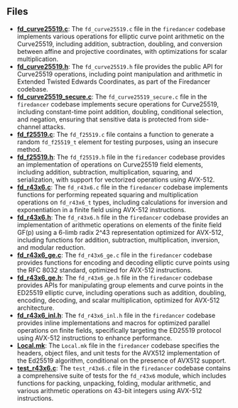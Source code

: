
## Files
- **[fd_curve25519.c](avx512/fd_curve25519.c.driver.md)**: The `fd_curve25519.c` file in the `firedancer` codebase implements various operations for elliptic curve point arithmetic on the Curve25519, including addition, subtraction, doubling, and conversion between affine and projective coordinates, with optimizations for scalar multiplication.
- **[fd_curve25519.h](avx512/fd_curve25519.h.driver.md)**: The `fd_curve25519.h` file provides the public API for Curve25519 operations, including point manipulation and arithmetic in Extended Twisted Edwards Coordinates, as part of the Firedancer codebase.
- **[fd_curve25519_secure.c](avx512/fd_curve25519_secure.c.driver.md)**: The `fd_curve25519_secure.c` file in the `firedancer` codebase implements secure operations for Curve25519, including constant-time point addition, doubling, conditional selection, and negation, ensuring that sensitive data is protected from side-channel attacks.
- **[fd_f25519.c](avx512/fd_f25519.c.driver.md)**: The `fd_f25519.c` file contains a function to generate a random `fd_f25519_t` element for testing purposes, using an insecure method.
- **[fd_f25519.h](avx512/fd_f25519.h.driver.md)**: The `fd_f25519.h` file in the `firedancer` codebase provides an implementation of operations on Curve25519 field elements, including addition, subtraction, multiplication, squaring, and serialization, with support for vectorized operations using AVX-512.
- **[fd_r43x6.c](avx512/fd_r43x6.c.driver.md)**: The `fd_r43x6.c` file in the `firedancer` codebase implements functions for performing repeated squaring and multiplication operations on `fd_r43x6_t` types, including calculations for inversion and exponentiation in a finite field using AVX-512 instructions.
- **[fd_r43x6.h](avx512/fd_r43x6.h.driver.md)**: The `fd_r43x6.h` file in the `firedancer` codebase provides an implementation of arithmetic operations on elements of the finite field GF(p) using a 6-limb radix 2^43 representation optimized for AVX-512, including functions for addition, subtraction, multiplication, inversion, and modular reduction.
- **[fd_r43x6_ge.c](avx512/fd_r43x6_ge.c.driver.md)**: The `fd_r43x6_ge.c` file in the `firedancer` codebase provides functions for encoding and decoding elliptic curve points using the RFC 8032 standard, optimized for AVX-512 instructions.
- **[fd_r43x6_ge.h](avx512/fd_r43x6_ge.h.driver.md)**: The `fd_r43x6_ge.h` file in the `firedancer` codebase provides APIs for manipulating group elements and curve points in the ED25519 elliptic curve, including operations such as addition, doubling, encoding, decoding, and scalar multiplication, optimized for AVX-512 architecture.
- **[fd_r43x6_inl.h](avx512/fd_r43x6_inl.h.driver.md)**: The `fd_r43x6_inl.h` file in the `firedancer` codebase provides inline implementations and macros for optimized parallel operations on finite fields, specifically targeting the ED25519 protocol using AVX-512 instructions to enhance performance.
- **[Local.mk](avx512/Local.mk.driver.md)**: The `Local.mk` file in the `firedancer` codebase specifies the headers, object files, and unit tests for the AVX512 implementation of the Ed25519 algorithm, conditional on the presence of AVX512 support.
- **[test_r43x6.c](avx512/test_r43x6.c.driver.md)**: The `test_r43x6.c` file in the `firedancer` codebase contains a comprehensive suite of tests for the `fd_r43x6` module, which includes functions for packing, unpacking, folding, modular arithmetic, and various arithmetic operations on 43-bit integers using AVX-512 instructions.
